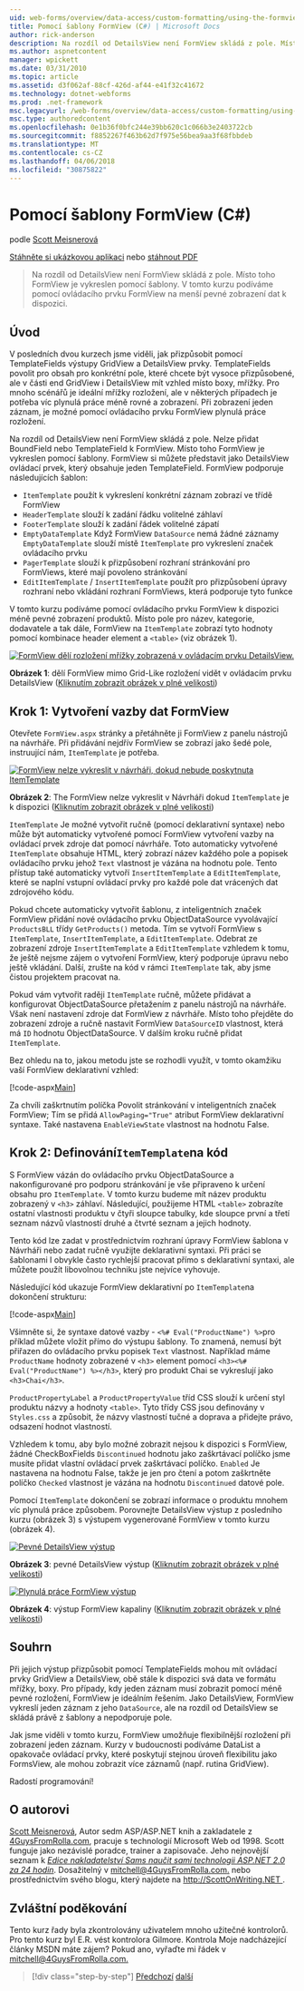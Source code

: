 ```yaml
---
uid: web-forms/overview/data-access/custom-formatting/using-the-formview-s-templates-cs
title: Pomocí šablony FormView (C#) | Microsoft Docs
author: rick-anderson
description: Na rozdíl od DetailsView není FormView skládá z pole. Místo toho FormView je vykreslen pomocí šablony. V tomto kurzu podíváme, pomocí F....
ms.author: aspnetcontent
manager: wpickett
ms.date: 03/31/2010
ms.topic: article
ms.assetid: d3f062af-88cf-426d-af44-e41f32c41672
ms.technology: dotnet-webforms
ms.prod: .net-framework
msc.legacyurl: /web-forms/overview/data-access/custom-formatting/using-the-formview-s-templates-cs
msc.type: authoredcontent
ms.openlocfilehash: 0e1b36f0bfc244e39bb620c1c066b3e2403722cb
ms.sourcegitcommit: f8852267f463b62d7f975e56bea9aa3f68fbbdeb
ms.translationtype: MT
ms.contentlocale: cs-CZ
ms.lasthandoff: 04/06/2018
ms.locfileid: "30875822"
---
```

<a name="using-the-formviews-templates-c"></a>Pomocí šablony FormView (C#)
====================
podle [Scott Meisnerová](https://twitter.com/ScottOnWriting)

[Stáhněte si ukázkovou aplikaci](http://download.microsoft.com/download/9/6/9/969e5c94-dfb6-4e47-9570-d6d9e704c3c1/ASPNET_Data_Tutorial_14_CS.exe) nebo [stáhnout PDF](using-the-formview-s-templates-cs/_static/datatutorial14cs1.pdf)

> Na rozdíl od DetailsView není FormView skládá z pole. Místo toho FormView je vykreslen pomocí šablony. V tomto kurzu podíváme pomocí ovládacího prvku FormView na menší pevné zobrazení dat k dispozici.


## <a name="introduction"></a>Úvod

V posledních dvou kurzech jsme viděli, jak přizpůsobit pomocí TemplateFields výstupy GridView a DetailsView prvky. TemplateFields povolit pro obsah pro konkrétní pole, které chcete být vysoce přizpůsobené, ale v části end GridView i DetailsView mít vzhled místo boxy, mřížky. Pro mnoho scénářů je ideální mřížky rozložení, ale v některých případech je potřeba víc plynulá práce méně rovné a zobrazení. Při zobrazení jeden záznam, je možné pomocí ovládacího prvku FormView plynulá práce rozložení.

Na rozdíl od DetailsView není FormView skládá z pole. Nelze přidat BoundField nebo TemplateField k FormView. Místo toho FormView je vykreslen pomocí šablony. FormView si můžete představit jako DetailsView ovládací prvek, který obsahuje jeden TemplateField. FormView podporuje následujících šablon:

- `ItemTemplate` použít k vykreslení konkrétní záznam zobrazí ve třídě FormView
- `HeaderTemplate` slouží k zadání řádku volitelné záhlaví
- `FooterTemplate` slouží k zadání řádek volitelné zápatí
- `EmptyDataTemplate` Když FormView `DataSource` nemá žádné záznamy `EmptyDataTemplate` slouží místě `ItemTemplate` pro vykreslení značek ovládacího prvku
- `PagerTemplate` slouží k přizpůsobení rozhraní stránkování pro FormViews, které mají povoleno stránkování
- `EditItemTemplate` / `InsertItemTemplate` použít pro přizpůsobení úpravy rozhraní nebo vkládání rozhraní FormViews, která podporuje tyto funkce

V tomto kurzu podíváme pomocí ovládacího prvku FormView k dispozici méně pevné zobrazení produktů. Místo pole pro název, kategorie, dodavatele a tak dále, FormView na `ItemTemplate` zobrazí tyto hodnoty pomocí kombinace header element a `<table>` (viz obrázek 1).


[![FormView dělí rozložení mřížky zobrazená v ovládacím prvku DetailsView.](using-the-formview-s-templates-cs/_static/image2.png)](using-the-formview-s-templates-cs/_static/image1.png)

**Obrázek 1**: dělí FormView mimo Grid-Like rozložení vidět v ovládacím prvku DetailsView ([Kliknutím zobrazit obrázek v plné velikosti](using-the-formview-s-templates-cs/_static/image3.png))


## <a name="step-1-binding-the-data-to-the-formview"></a>Krok 1: Vytvoření vazby dat FormView

Otevřete `FormView.aspx` stránky a přetáhněte ji FormView z panelu nástrojů na návrháře. Při přidávání nejdřív FormView se zobrazí jako šedé pole, instruující nám, `ItemTemplate` je potřeba.


[![FormView nelze vykreslit v návrháři, dokud nebude poskytnuta ItemTemplate](using-the-formview-s-templates-cs/_static/image5.png)](using-the-formview-s-templates-cs/_static/image4.png)

**Obrázek 2**: The FormView nelze vykreslit v Návrháři dokud `ItemTemplate` je k dispozici ([Kliknutím zobrazit obrázek v plné velikosti](using-the-formview-s-templates-cs/_static/image6.png))


`ItemTemplate` Je možné vytvořit ručně (pomocí deklarativní syntaxe) nebo může být automaticky vytvořené pomocí FormView vytvoření vazby na ovládací prvek zdroje dat pomocí návrháře. Toto automaticky vytvořené `ItemTemplate` obsahuje HTML, který zobrazí název každého pole a popisek ovládacího prvku jehož `Text` vlastnost je vázána na hodnotu pole. Tento přístup také automaticky vytvoří `InsertItemTemplate` a `EditItemTemplate`, které se naplní vstupní ovládací prvky pro každé pole dat vrácených dat zdrojového kódu.

Pokud chcete automaticky vytvořit šablonu, z inteligentních značek FormView přidání nové ovládacího prvku ObjectDataSource vyvolávající `ProductsBLL` třídy `GetProducts()` metoda. Tím se vytvoří FormView s `ItemTemplate`, `InsertItemTemplate`, a `EditItemTemplate`. Odebrat ze zobrazení zdroje `InsertItemTemplate` a `EditItemTemplate` vzhledem k tomu, že ještě nejsme zájem o vytvoření FormView, který podporuje úpravu nebo ještě vkládání. Další, zrušte na kód v rámci `ItemTemplate` tak, aby jsme čistou projektem pracovat na.

Pokud vám vytvořit raději `ItemTemplate` ručně, můžete přidávat a konfigurovat ObjectDataSource přetažením z panelu nástrojů na návrháře. Však není nastavení zdroje dat FormView z návrháře. Místo toho přejděte do zobrazení zdroje a ručně nastavit FormView `DataSourceID` vlastnost, která má `ID` hodnotu ObjectDataSource. V dalším kroku ručně přidat `ItemTemplate`.

Bez ohledu na to, jakou metodu jste se rozhodli využít, v tomto okamžiku vaší FormView deklarativní vzhled:


[!code-aspx[Main](using-the-formview-s-templates-cs/samples/sample1.aspx)]

Za chvíli zaškrtnutím políčka Povolit stránkování v inteligentních značek FormView; Tím se přidá `AllowPaging="True"` atribut FormView deklarativní syntaxe. Také nastavena `EnableViewState` vlastnost na hodnotu False.

## <a name="step-2-defining-theitemtemplates-markup"></a>Krok 2: Definování`ItemTemplate`na kód

S FormView vázán do ovládacího prvku ObjectDataSource a nakonfigurované pro podporu stránkování je vše připraveno k určení obsahu pro `ItemTemplate`. V tomto kurzu budeme mít název produktu zobrazený v `<h3>` záhlaví. Následující, použijeme HTML `<table>` zobrazíte ostatní vlastnosti produktu v čtyři sloupce tabulky, kde sloupce první a třetí seznam názvů vlastností druhé a čtvrté seznam a jejich hodnoty.

Tento kód lze zadat v prostřednictvím rozhraní úpravy FormView šablona v Návrháři nebo zadat ručně využijte deklarativní syntaxi. Při práci se šablonami I obvykle často rychlejší pracovat přímo s deklarativní syntaxi, ale můžete použít libovolnou techniku jste nejvíce vyhovuje.

Následující kód ukazuje FormView deklarativní po `ItemTemplate`na dokončení strukturu:


[!code-aspx[Main](using-the-formview-s-templates-cs/samples/sample2.aspx)]

Všimněte si, že syntaxe datové vazby - `<%# Eval("ProductName") %>`pro příklad můžete vložit přímo do výstupu šablony. To znamená, nemusí být přiřazen do ovládacího prvku popisek `Text` vlastnost. Například máme `ProductName` hodnoty zobrazené v `<h3>` element pomocí `<h3><%# Eval("ProductName") %></h3>`, který pro produkt Chai se vykreslují jako `<h3>Chai</h3>`.

`ProductPropertyLabel` a `ProductPropertyValue` tříd CSS slouží k určení styl produktu názvy a hodnoty `<table>`. Tyto třídy CSS jsou definovány v `Styles.css` a způsobit, že názvy vlastností tučné a doprava a přidejte právo, odsazení hodnot vlastností.

Vzhledem k tomu, aby bylo možné zobrazit nejsou k dispozici s FormView, žádné CheckBoxFields `Discontinued` hodnotu jako zaškrtávací políčko jsme musíte přidat vlastní ovládací prvek zaškrtávací políčko. `Enabled` Je nastavena na hodnotu False, takže je jen pro čtení a potom zaškrtněte políčko `Checked` vlastnost je vázána na hodnotu `Discontinued` datové pole.

Pomocí `ItemTemplate` dokončení se zobrazí informace o produktu mnohem víc plynulá práce způsobem. Porovnejte DetailsView výstup z posledního kurzu (obrázek 3) s výstupem vygenerované FormView v tomto kurzu (obrázek 4).


[![Pevné DetailsView výstup](using-the-formview-s-templates-cs/_static/image8.png)](using-the-formview-s-templates-cs/_static/image7.png)

**Obrázek 3**: pevné DetailsView výstup ([Kliknutím zobrazit obrázek v plné velikosti](using-the-formview-s-templates-cs/_static/image9.png))


[![Plynulá práce FormView výstup](using-the-formview-s-templates-cs/_static/image11.png)](using-the-formview-s-templates-cs/_static/image10.png)

**Obrázek 4**: výstup FormView kapaliny ([Kliknutím zobrazit obrázek v plné velikosti](using-the-formview-s-templates-cs/_static/image12.png))


## <a name="summary"></a>Souhrn

Při jejich výstup přizpůsobit pomocí TemplateFields mohou mít ovládací prvky GridView a DetailsView, obě stále k dispozici svá data ve formátu mřížky, boxy. Pro případy, kdy jeden záznam musí zobrazit pomocí méně pevné rozložení, FormView je ideálním řešením. Jako DetailsView, FormView vykreslí jeden záznam z jeho `DataSource`, ale na rozdíl od DetailsView se skládá právě z šablony a nepodporuje pole.

Jak jsme viděli v tomto kurzu, FormView umožňuje flexibilnější rozložení při zobrazení jeden záznam. Kurzy v budoucnosti podíváme DataList a opakovače ovládací prvky, které poskytují stejnou úroveň flexibilitu jako FormsView, ale mohou zobrazit více záznamů (např. rutina GridView).

Radostí programování!

## <a name="about-the-author"></a>O autorovi

[Scott Meisnerová](http://www.4guysfromrolla.com/ScottMitchell.shtml), Autor sedm ASP/ASP.NET knih a zakladatele z [4GuysFromRolla.com](http://www.4guysfromrolla.com), pracuje s technologií Microsoft Web od 1998. Scott funguje jako nezávislé poradce, trainer a zapisovače. Jeho nejnovější seznam k [ *Edice nakladatelství Sams naučit sami technologii ASP.NET 2.0 za 24 hodin*](https://www.amazon.com/exec/obidos/ASIN/0672327384/4guysfromrollaco). Dosažitelný v [ mitchell@4GuysFromRolla.com.](mailto:mitchell@4GuysFromRolla.com) nebo prostřednictvím svého blogu, který najdete na [ http://ScottOnWriting.NET ](http://ScottOnWriting.NET).

## <a name="special-thanks-to"></a>Zvláštní poděkování

Tento kurz řady byla zkontrolovány uživatelem mnoho užitečné kontrolorů. Pro tento kurz byl E.R. vést kontrolora Gilmore. Kontrola Moje nadcházející články MSDN máte zájem? Pokud ano, vyřaďte mi řádek v [ mitchell@4GuysFromRolla.com.](mailto:mitchell@4GuysFromRolla.com)

> [!div class="step-by-step"]
> [Předchozí](using-templatefields-in-the-detailsview-control-cs.md)
> [další](displaying-summary-information-in-the-gridview-s-footer-cs.md)

